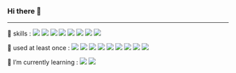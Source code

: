 ### Hi there 👋
---

 🍯 skills : 
 <img src="https://img.shields.io/badge/Flutter-02569B?style=flat&logo=Flutter&logoColor=white"/>
 <img src="https://img.shields.io/badge/Dart-0175C2?style=flat&logo=Dart&logoColor=white"/>
 <img src="https://img.shields.io/badge/Firebase-FFCA28?style=flat&logo=Firebase&logoColor=white"/>
 <img src="https://img.shields.io/badge/Javascript-F7DF1E?style=flat&logo=Javascript&logoColor=white"/>
 <img src="https://img.shields.io/badge/node.js-339933??style=flat&logo=Node.js&logoColor=white">
 <img src="https://img.shields.io/badge/C++-00599C?style=flat&logo=c%2B%2B&logoColor=white"/>
 <img src="https://img.shields.io/badge/Python-3776AB?style=flat&logo=Python&logoColor=white"/>
 <img src="https://img.shields.io/badge/Java-007396?style=flat&logo=OpenJDK&logoColor=white"/>
  
🐝 used at least once : 
 <img src="https://img.shields.io/badge/HTML5-E34F26?style=flat&logo=HTML5&logoColor=white"/>
 <img src="https://img.shields.io/badge/CSS-1572B6?style=flat&logo=CSS3&logoColor=white"/>
 <img src="https://img.shields.io/badge/OpenCV-5C3EE8?style=flat&logo=OpenCV&logoColor=white"/>
 <img src="https://img.shields.io/badge/MySQL-4479A1?style=flat&logo=MySQL&logoColor=white"/>
 <img src="https://img.shields.io/badge/Spring-6DB33F?style=flat&logo=Spring&logoColor=white"/>
 <img src="https://img.shields.io/badge/Springboot-6DB33F?style=flat&logo=Springboot&logoColor=white"/>
 <img src="https://img.shields.io/badge/Apache Hadoop-66CCFF?style=flat&logo=ApacheHadoop&logoColor=white"/>
 <img src="https://img.shields.io/badge/Spring-6DB33F?style=flat&logo=Spring&logoColor=white"/>
 <img src="https://img.shields.io/badge/Springboot-6DB33F?style=flat&logo=Springboot&logoColor=white"/>

 🌱 I’m currently learning : 
 <img src="https://img.shields.io/badge/Javascript-F7DF1E?style=flat&logo=Javascript&logoColor=white"/>
 <img src="https://img.shields.io/badge/node.js-339933??style=flat&logo=Node.js&logoColor=white">
<!--
**hunnypooh/hunnypooh** is a ✨ _special_ ✨ repository because its `README.md` (this file) appears on your GitHub profile.

Here are some ideas to get you started:

- 🔭 I’m currently working on ...
- 🌱 I’m currently learning ...
- 👯 I’m looking to collaborate on ...
- 🤔 I’m looking for help with ...
- 💬 Ask me about ...
- 📫 How to reach me: ...
- 😄 Pronouns: ...
- ⚡ Fun fact: ...
-->
